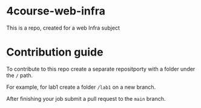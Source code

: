 # 4course-web-infra
This is a repo, created for a web Infra subject


# Contribution guide

To contribute to this repo create a separate repositporty with a folder under the `/` path.

For example, for lab1 create a folder `/lab1` on a new branch.

After finishing your job submit a pull request to the `main` branch.

